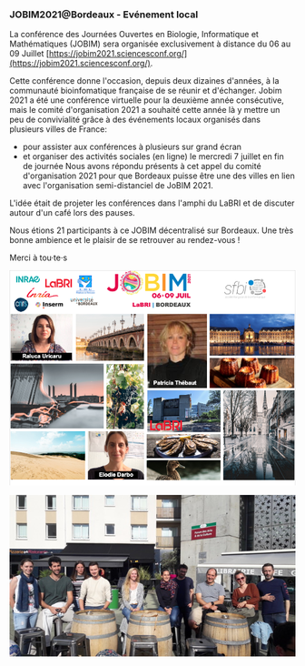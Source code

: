 ### JOBIM2021@Bordeaux - Evénement local

La conférence des Journées Ouvertes en Biologie, Informatique et Mathématiques (JOBIM) sera organisée exclusivement à distance du 06 au 09 Juillet [https://jobim2021.sciencesconf.org/](https://jobim2021.sciencesconf.org/).

Cette conférence donne l'occasion, depuis deux dizaines d'années, à la communauté bioinfomatique française de se réunir et d'échanger. 
Jobim 2021 a été une conférence virtuelle pour la deuxième année consécutive, mais le comité d'organisation 2021 a souhaité cette année là y mettre un peu de convivialité grâce à des événements locaux organisés dans plusieurs villes de France:
- pour assister aux conférences à plusieurs sur grand écran
- et organiser des activités sociales (en ligne) le mercredi 7 juillet en fin de journée
Nous avons répondu présents à cet appel du comité d'organisation 2021 pour que Bordeaux puisse être une des villes en lien avec l'organisation semi-distanciel de JoBIM 2021.

L'idée était de projeter les conférences dans l'amphi du LaBRI et de discuter autour d'un café lors des pauses. 

Nous étions 21 participants à ce JOBIM décentralisé sur Bordeaux. Une très bonne ambience et le plaisir de se retrouver au rendez-vous ! 

Merci à tou·te·s

![Présentation Bordeaux](img/JOBIM_presentation_V2.png)

![Evénement social](img/20210708_184529.jpeg)


